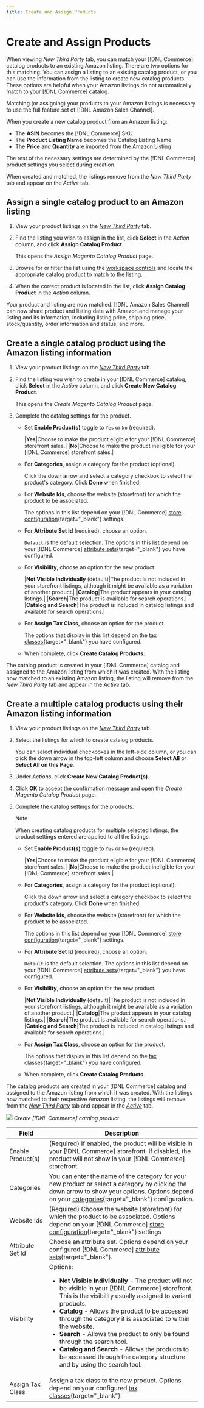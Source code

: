 ```yaml
---
title: Create and Assign Products
---
```


# Create and Assign Products

When viewing _New Third Party_ tab, you can match your [!DNL Commerce] catalog products to an existing Amazon listing. There are two options for this matching. You can assign a listing to an existing catalog product, or you can use the information from the listing to create new catalog products. These options are helpful when your Amazon listings do not automatically match to your [!DNL Commerce] catalog.

Matching (or assigning) your products to your Amazon listings is necessary to use the full feature set of [!DNL Amazon Sales Channel].

When you create a new catalog product from an Amazon listing:

- The **ASIN** becomes the [!DNL Commerce] SKU
- The **Product Listing Name** becomes the Catalog Listing Name
- The **Price** and **Quantity** are imported from the Amazon Listing

The rest of the necessary settings are determined by the [!DNL Commerce] product settings you select during creation.

When created and matched, the listings remove from the _New Third Party_ tab and appear on the _Active_ tab.

## Assign a single catalog product to an Amazon listing

1. View your product listings on the [_New Third Party_](./new-third-party-listings.md) tab.

1. Find the listing you wish to assign in the list, click **Select** in the _Action_ column, and click **Assign Catalog Product**.

   This opens the _Assign Magento Catalog Product_ page.

1. Browse for or filter the list using the [workspace controls](./workspace-controls.md) and locate the appropriate catalog product to match to the listing.

1. When the correct product is located in the list, click **Assign Catalog Product** in the _Action_ column.

Your product and listing are now matched. [!DNL Amazon Sales Channel] can now share product and listing data with Amazon and manage your listing and its information, including listing price, shipping price, stock/quantity, order information and status, and more.

## Create a single catalog product using the Amazon listing information

1. View your product listings on the [_New Third Party_](./new-third-party-listings.md) tab.

1. Find the listing you wish to create in your [!DNL Commerce] catalog, click **Select** in the _Action_ column, and click **Create New Catalog Product**.

   This opens the _Create Magento Catalog Product_ page.

1. Complete the catalog settings for the product.

   - Set **Enable Product(s)** toggle to `Yes` or `No` (required).

      |**Yes**|Choose to make the product eligible for your [!DNL Commerce] storefront sales.|
      |**No**|Choose to make the product ineligible for your [!DNL Commerce] storefront sales.|

   - For **Categories**, assign a category for the product (optional).

      Click the down arrow and select a category checkbox to select the product's category. Click **Done** when finished.

   - For **Website Ids**, choose the website (storefront) for which the product to be associated.

      The options in this list depend on your [!DNL Commerce] [store configuration](https://docs.magento.com/user-guide/stores/websites-stores-views.html){target="_blank"} settings.

   - For **Attribute Set Id** (required), choose an option.

      `Default` is the default selection. The options in this list depend on your [!DNL Commerce] [attribute sets](https://docs.magento.com/user-guide/stores/attribute-sets.html){target="_blank"} you have configured.

   - For **Visibility**, choose an option for the new product.

      |**Not Visible Individually** (default)|The product is not included in your storefront listings, although it might be available as a variation of another product.|
      |**Catalog**|The product appears in your catalog listings.|
      |**Search**|The product is available for search operations.|
      |**Catalog and Search**|The product is included in catalog listings and available for search operations.|

   - For **Assign Tax Class**, choose an option for the product.

      The options that display in this list depend on the [tax classes](https://docs.magento.com/user-guide/tax/tax-class.html){target="_blank"} you have configured.

   - When complete, click **Create Catalog Products**.

The catalog product is created in your [!DNL Commerce] catalog and assigned to the Amazon listing from which it was created. With the listing now matched to an existing Amazon listing, the listing will remove from the _New Third Party_ tab and appear in the _Active_ tab.

## Create a multiple catalog products using their Amazon listing information

1. View your product listings on the [_New Third Party_](./new-third-party-listings.md) tab.

1. Select the listings for which to create catalog products.

   You can select individual checkboxes in the left-side column, or you can click the down arrow in the top-left column and choose **Select All** or **Select All on this Page**.

1. Under _Actions_, click **Create New Catalog Product(s)**.

1. Click **OK** to accept the confirmation message and open the _Create Magento Catalog Product_ page.

1. Complete the catalog settings for the products.

   >[!NOTE]
   >When creating catalog products for multiple selected listings, the product settings entered are applied to all the listings.

   - Set **Enable Product(s)** toggle to `Yes` or `No` (required).

      |**Yes**|Choose to make the product eligible for your [!DNL Commerce] storefront sales.|
      |**No**|Choose to make the product ineligible for your [!DNL Commerce] storefront sales.|

   - For **Categories**, assign a category for the product (optional).

      Click the down arrow and select a category checkbox to select the product's category. Click **Done** when finished.

   - For **Website Ids**, choose the website (storefront) for which the product to be associated.

      The options in this list depend on your [!DNL Commerce] [store configuration](https://docs.magento.com/user-guide/stores/websites-stores-views.html){target="_blank"} settings.

   - For **Attribute Set Id** (required), choose an option.

      `Default` is the default selection. The options in this list depend on your [!DNL Commerce] [attribute sets](https://docs.magento.com/user-guide/stores/attribute-sets.html){target="_blank"} you have configured.

   - For **Visibility**, choose an option for the new product.

      |**Not Visible Individually** (default)|The product is not included in your storefront listings, although it might be available as a variation of another product.|
      |**Catalog**|The product appears in your catalog listings.|
      |**Search**|The product is available for search operations.|
      |**Catalog and Search**|The product is included in catalog listings and available for search operations.|

   - For **Assign Tax Class**, choose an option for the product.

      The options that display in this list depend on the [tax classes](https://docs.magento.com/user-guide/tax/tax-class.html){target="_blank"} you have configured.

   - When complete, click **Create Catalog Products**.

The catalog products are created in your [!DNL Commerce] catalog and assigned to the Amazon listing from which it was created. With the listings now matched to their respective Amazon listing, the listings will remove from the [_New Third Party_](./new-third-party-listings.md) tab and appear in the [_Active_](./active-listings.md) tab.

![](assets/amazon-magento-catalog-product.png)
_Create [!DNL Commerce] catalog product_

|Field|Description|
|--- |--- |
|Enable Product(s)|(Required) If enabled, the product will be visible in your [!DNL Commerce] storefront. If disabled, the product will not show in your [!DNL Commerce] storefront.|
|Categories|You can enter the name of the category for your new product or select a category by clicking the down arrow to show your options. Options depend on your [categories](https://docs.magento.com/user-guide/catalog/category-create.html){target="_blank"} configuration.|
|Website Ids|(Required) Choose the website (storefront) for which the product to be associated. Options depend on your [!DNL Commerce] [store configuration](https://docs.magento.com/user-guide/stores/websites-stores-views.html){target="_blank"} settings|
|Attribute Set Id|Choose an attribute set. Options depend on your configured [!DNL Commerce] [attribute sets](https://docs.magento.com/user-guide/stores/attribute-sets.html){target="_blank"}.|
|Visibility|Options:<ul><li>**Not Visible Individually** - The product will not be visible in your [!DNL Commerce] storefront. This is the visibility usually assigned to variant products.</li><li>**Catalog** - Allows the product to be accessed through the category it is associated to within the website.</li><li>**Search** - Allows the product to only be found through the search tool.</li><li>**Catalog and Search** - Allows the products to be accessed through the category structure and by using the search tool.</li></ul> |
|Assign Tax Class|Assign a tax class to the new product. Options depend on your configured [tax classes](https://docs.magento.com/user-guide/tax/tax-class.html){target="_blank"}.|
